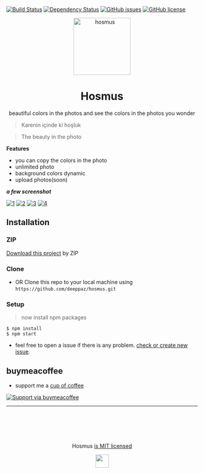 
[![Build Status](http://img.shields.io/travis/badges/badgerbadgerbadger.svg?style=flat-square)](https://travis-ci.org/badges/badgerbadgerbadger) [![Dependency Status](https://img.shields.io/badge/dependencies-up%20to%20date-brightgreen)](https://gemnasium.com/badges/badgerbadgerbadger) [![GitHub issues](https://img.shields.io/github/issues/Naereen/StrapDown.js.svg)](https://GitHub.com/Naereen/StrapDown.js/issues/) [![GitHub license](https://img.shields.io/github/license/Naereen/StrapDown.js.svg)](https://github.com/Naereen/StrapDown.js/blob/master/LICENSE)

<p align="center">
  <img src="https://hosmus.com/logo.png" width="150" title="hosmus" alt="hosmus">
  <h1 align="center">Hosmus</h1>
  <p align="center">beautiful colors in the photos and see the colors in the photos you wonder</p>
</p>

> Karenin içinde ki hoşluk

> The beauty in the photo

**Features**

- you can copy the colors in the photo
- unlimited photo
- background colors dynamic
- upload photos(soon)



***a few screenshot***

[![1](https://i.imgur.com/4A9HloR.png)]()
[![2](https://i.imgur.com/2b4q9zE.png)]()
[![3](https://i.imgur.com/R9AU6zB.png)]()
[![4](https://i.imgur.com/lj3TZuR.png)]()


## Installation

### ZIP
<a href="https://github.com/deeppaz/hosmus/archive/master.zip" target="_blank">Download this project</a> by ZIP 

### Clone

- OR Clone this repo to your local machine using `https://github.com/deeppaz/hosmus.git`

### Setup

> now install npm packages

```shell
$ npm install
$ npm start
```

- feel free to open a issue if there is any problem. <a href="https://github.com/deeppaz/hosmus/issues" target="_blank">check or create new issue</a>.

## buymeacoffee 

- support me a <a href="https://www.buymeacoffee.com/pure" target="_blank">cup of coffee</a>

[![Support via buymeacoffee](https://cdn.buymeacoffee.com/buttons/default-orange.png)](https://www.buymeacoffee.com/pure)


---

<br>
<br>
<br>
<br>

<p align="center">Hosmus <a href="https://github.com/deeppaz/hosmus/blob/master/LICENSE">is MIT licensed </a></p>
<p align="center">
  <img src="https://hosmus.com/logo.png" width="35" />
</p>
